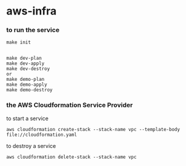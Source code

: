 # aws-infra

### to run the service

```
make init


make dev-plan
make dev-apply
make dev-destroy
or 
make demo-plan
make demo-apply
make demo-destroy
```





### the AWS Cloudformation Service Provider

to start a service

```
aws cloudformation create-stack --stack-name vpc --template-body file://cloudformation.yaml
```


to destroy a service

```
aws cloudformation delete-stack --stack-name vpc
```
